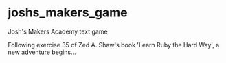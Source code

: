 joshs_makers_game
=================

Josh's Makers Academy text game

Following exercise 35 of Zed A. Shaw's book 'Learn Ruby the Hard Way', a new adventure begins...
